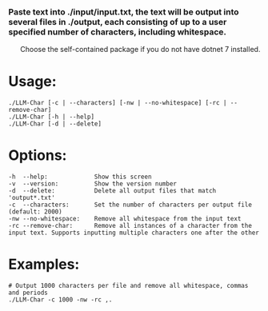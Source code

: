 ### Paste text into ./input/input.txt, the text will be output into several files in ./output, each consisting of up to a user specified number of characters, including whitespace.

<ul>Choose the self-contained package if you do not have dotnet 7 installed.</ul>

# Usage:
    ./LLM-Char [-c | --characters] [-nw | --no-whitespace] [-rc | --remove-char]
    ./LLM-Char [-h | --help]
    ./LLM-Char [-d | --delete]
    
# Options:
    -h  --help:             Show this screen
    -v  --version:          Show the version number
    -d  --delete:           Delete all output files that match 'output*.txt'
    -c  --characters:       Set the number of characters per output file (default: 2000)
    -nw --no-whitespace:    Remove all whitespace from the input text
    -rc --remove-char:      Remove all instances of a character from the input text. Supports inputting multiple characters one after the other

# Examples:
    # Output 1000 characters per file and remove all whitespace, commas and periods
    ./LLM-Char -c 1000 -nw -rc ,.
